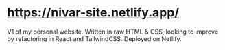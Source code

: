 # https://nivar-site.netlify.app/

V1 of my personal website. Written in raw HTML & CSS, looking to improve by refactoring in React and TailwindCSS. Deployed on Netlify.

